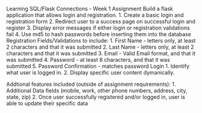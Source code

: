 Learning SQL/Flask Connections - Week 1 Assignment
Build a flask application that allows login and registration.
    1. Create a basic login and registration form
    2. Redirect user to a success page on successful login and register
    3. Display error messages if either login or registration validations fail
    4. Use md5 to hash passwords before inserting them into the database
Registration Fields/Validations to include: 
    1. First Name - letters only, at least 2 characters and that it was submitted
    2. Last Name - letters only, at least 2 characters and that it was submitted
    3. Email - Valid Email format, and that it was submitted
    4. Password - at least 8 characters, and that it was submitted
    5. Password Confirmation - matches password
Login
    1. Identify what user is logged in.
    2. Display specific user content dymanically.

Addtional features included (outside of assignment requirements):
    1. Additional Data fields (mobile, work, other phone numbers, address, city, state, zip)
    2. Once user successfully registered and/or logged in, user is able to update their specific data
